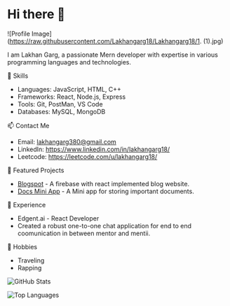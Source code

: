 # Hi there 👋

![Profile Image](https://raw.githubusercontent.com/Lakhangarg18/Lakhangarg18/1. (1).jpg)


 I am Lakhan Garg, a passionate Mern developer with expertise in various programming languages and technologies.

🔧 Skills
- Languages: JavaScript, HTML, C++
- Frameworks: React, Node.js, Express
- Tools: Git, PostMan, VS Code
- Databases: MySQL, MongoDB

📫 Contact Me
- Email: lakhangarg380@gmail.com
- LinkedIn: https://www.linkedin.com/in/lakhangarg18/
- Leetcode: https://leetcode.com/u/lakhangarg18/

🌟 Featured Projects
- [Blogspot](https://github.com/Lakhangarg18/Blogspot) - A firebase with react implemented blog website.
- [Docs Mini App](https://github.com/Lakhangarg18/Docs-Mini-App) - A Mini app for storing important documents.

💼 Experience
- Edgent.ai - React Developer
- Created a robust one-to-one chat application for end to end coomunication in between mentor and mentii.

🎨 Hobbies
- Traveling
- Rapping

![GitHub Stats](https://github-readme-stats.vercel.app/api?username=Lakhangarg18&show_icons=true&theme=radical)

![Top Languages](https://github-readme-stats.vercel.app/api/top-langs/?username=Lakhangarg18&layout=compact&theme=radical)
